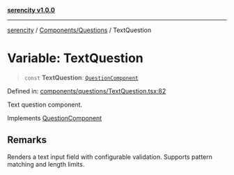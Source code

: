 [**serencity v1.0.0**](../../../README.md)

***

[serencity](../../../modules.md) / [Components/Questions](../README.md) / TextQuestion

# Variable: TextQuestion

> `const` **TextQuestion**: [`QuestionComponent`](../interfaces/QuestionComponent.md)

Defined in: [components/questions/TextQuestion.tsx:82](https://github.com/lbatschelet/SerenCity/blob/4245c36d3a680a78ab22610b245af81b1a0977ec/src/components/questions/TextQuestion.tsx#L82)

Text question component.

Implements [QuestionComponent](../interfaces/QuestionComponent.md)

## Remarks

Renders a text input field with configurable validation.
Supports pattern matching and length limits.
